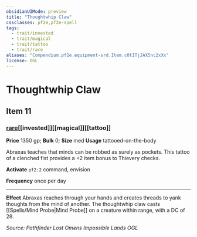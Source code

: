 ```yaml
---
obsidianUIMode: preview
title: "Thoughtwhip Claw"
cssclasses: pf2e,pf2e-spell
tags:
  - trait/invested
  - trait/magical
  - trait/tattoo
  - trait/rare
aliases: "Compendium.pf2e.equipment-srd.Item.c0tITjJAX5nc2xXx"
license: OGL
---
```

# Thoughtwhip Claw
## Item 11
### [rare](rare "Rare Rarity Trait")[[invested]][[magical]][[tattoo]]


**Price** 1350 gp; 
**Bulk** 0; **Size** med
**Usage** tattooed-on-the-body

Abraxas teaches that minds can be robbed as surely as pockets. This tattoo of a clenched fist provides a +2 item bonus to Thievery checks.

**Activate** `pf2:2` command, envision

**Frequency** once per day

* * *

**Effect** Abraxas reaches through your hands and creates threads to yank thoughts from the mind of another. The thoughtwhip claw casts [[Spells/Mind Probe|Mind Probe]] on a creature within range, with a DC of 28.

*Source: Pathfinder Lost Omens Impossible Lands*
*OGL*